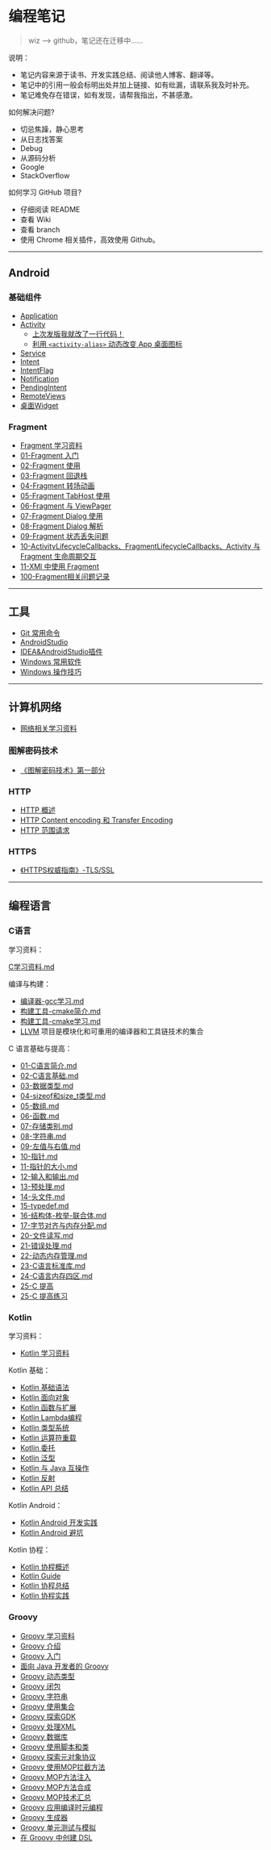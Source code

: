 # 编程笔记

>wiz --> github，笔记还在迁移中......

说明：

- 笔记内容来源于读书、开发实践总结、阅读他人博客、翻译等。
- 笔记中的引用一般会标明出处并加上链接、如有纰漏，请联系我及时补充。
- 笔记难免存在错误，如有发现，请帮我指出，不甚感激。

如何解决问题?

- 切忌焦躁，静心思考
- 从日志找答案
- Debug
- 从源码分析
- Google
- StackOverflow

如何学习 GitHub 项目?

- 仔细阅读 README
- 查看 Wiki
- 查看 branch
- 使用 Chrome 相关插件，高效使用 Github。


---
## Android

### 基础组件

- [Application](Android/基础组件/Application.md)
- [Activity](Android/基础组件/Activity.md)
    - [上次发版我就改了一行代码！](http://blog.csdn.net/eclipsexys/article/details/53791818)
    - [利用 `<activity-alias>` 动态改变 App 桌面图标](http://yifeng.studio/2016/12/30/android-change-app-launcher-icon-dynamically/)
- [Service](Android/基础组件/Service.md)  
- [Intent](Android/基础组件/Intent.md)
- [IntentFlag](Android/基础组件/IntentFlag.md)
- [Notification](Android/基础组件/Notification.md)
- [PendingIntent](Android/基础组件/PendingIntent.md)
- [RemoteViews](Android/基础组件/RemoteViews.md)
- [桌面Widget](Android/基础组件/桌面Widget.md)

### Fragment

- [Fragment 学习资料](Android/Fragment/Fragment学习资料.md)
- [01-Fragment 入门](Android/Fragment/01-Fragment入门.md)
- [02-Fragment 使用](Android/Fragment/02-Fragment使用.md)
- [03-Fragment 回退栈](Android/Fragment/03-Fragment回退栈.md)
- [04-Fragment 转场动画](Android/Fragment/04-Fragment转场动画.md)
- [05-Fragment TabHost 使用](Android/Fragment/05-Fragment_TabHost.md)
- [06-Fragment 与 ViewPager](Android/Fragment/06-Fragment与ViewPager.md)
- [07-Fragment Dialog 使用](Android/Fragment/07-FragmentDialog使用.md)
- [08-Fragment Dialog 解析](Android/Fragment/08-FragmentDialog解析.md)
- [09-Fragment 状态丢失问题](Android/Fragment/09-Fragment状态丢失问题.md)
- [10-ActivityLifecycleCallbacks、FragmentLifecycleCallbacks、Activity 与 Fragment 生命周期交互](Android/Fragment/10-Fragment与其他组件生命周期交互.md)
- [11-XMl 中使用 Fragment](Android/Fragment/11-在xml中使用Fragment.md)
- [100-Fragment相关问题记录](Android/Fragment/100-Fragment相关问题记录.md)


---
## 工具

- [Git 常用命令](Tools/Git基础命令.md)
- [AndroidStudio](Tools/Android.md)
- [IDEA&AndroidStudio插件](Tools/IDEA&AndroidStudio插件.md)
- [Windows 常用软件](Tools/Windows-Software-List.md)
- [Windows 操作技巧](Tools/Windows-operating-skill.md)

---
## 计算机网络

- [网络相关学习资料](计算机网络/网络通信基础/网络相关学习资料.md)

### 图解密码技术

- [《图解密码技术》第一部分](计算机网络/网络通信基础/图解密码技术-part01.md)

### HTTP

- [HTTP 概述](计算机网络/网络通信基础/HTTP_01_概述.md)
- [HTTP Content encoding 和 Transfer Encoding](计算机网络/网络通信基础/HTTP_02_Content_encoding_Transfer_Encoding.md)
- [HTTP 范围请求](计算机网络/网络通信基础/HTTP_03_范围请求.md)


### HTTPS

- [《HTTPS权威指南》-TLS/SSL](计算机网络/网络通信基础/HTTPS权威指南01-SSL&TLS.md)


---
## 编程语言

### C语言

学习资料：

[C学习资料.md](编程语言/C/C学习资料.md)

编译与构建：

- [编译器-gcc学习.md](编程语言/C/编译器-gcc学习.md)
- [构建工具-cmake简介.md](编程语言/C/构建工具-cmake简介.md)  
- [构建工具-cmake学习.md](编程语言/C/构建工具-cmake学习.md)
- [LLVM](https://llvm.org/) 项目是模块化和可重用的编译器和工具链技术的集合

C 语言基础与提高：

- [01-C语言简介.md](编程语言/C/01-C语言简介.md)
- [02-C语言基础.md](编程语言/C/02-C语言基础.md)
- [03-数据类型.md](编程语言/C/03-数据类型.md)
- [04-sizeof和size_t类型.md](编程语言/C/04-sizeof和size_t类型.md)
- [05-数组.md](编程语言/C/05-数组.md)
- [06-函数.md](编程语言/C/06-函数.md)
- [07-存储类别.md](编程语言/C/07-存储类别.md)
- [08-字符串.md](编程语言/C/08-字符串.md)
- [09-左值与右值.md](编程语言/C/09-左值与右值.md)
- [10-指针.md](编程语言/C/10-指针.md)
- [11-指针的大小.md](编程语言/C/11-指针的大小.md)
- [12-输入和输出.md](编程语言/C/12-输入和输出.md)
- [13-预处理.md](编程语言/C/13-预处理.md)
- [14-头文件.md](编程语言/C/14-头文件.md)
- [15-typedef.md](编程语言/C/15-typedef.md)
- [16-结构体-枚举-联合体.md](编程语言/C/16-结构体-枚举-联合体.md)
- [17-字节对齐与内存分配.md](编程语言/C/17-字节对齐与内存分配.md)
- [20-文件读写.md](编程语言/C/20-文件读写.md)
- [21-错误处理.md](编程语言/C/21-错误处理.md)
- [22-动态内存管理.md](编程语言/C/22-动态内存管理.md)
- [23-C语言标准库.md](编程语言/C/23-C语言标准库.md)
- [24-C语言内存四区.md](编程语言/C/24-C语言内存四区.md)
- [25-C 提高](编程语言/C/25-C提高.md)
- [25-C 提高练习](编程语言/C/25-C提高练习.md)

### Kotlin

学习资料：

- [Kotlin 学习资料](编程语言/Kotlin/Kotlin学习资料.md)

Kotlin 基础：

- [Kotlin 基础语法](编程语言/Kotlin/Kotlin01-基础语法.md)
- [Kotlin 面向对象](编程语言/Kotlin/Kotlin02-面向对象.md)
- [Kotlin 函数与扩展](编程语言/Kotlin/Kotlin03-函数与扩展.md)
- [Kotlin Lambda编程](编程语言/Kotlin/Kotlin04-Lambda编程.md)
- [Kotlin 类型系统](编程语言/Kotlin/Kotlin05-类型系统.md)
- [Kotlin 运算符重载](编程语言/Kotlin/Kotlin06-运算符重载.md)
- [Kotlin 委托](编程语言/Kotlin/Kotlin07-委托.md)
- [Kotlin 泛型](编程语言/Kotlin/Kotlin08-泛型.md)
- [Kotlin 与 Java 互操作](编程语言/Kotlin/Kotlin09-与Java互操作.md)
- [Kotlin 反射](编程语言/Kotlin/Kotlin10-反射.md)
- [Kotlin API 总结](编程语言/Kotlin/Kotlin-API总结.md)

Kotlin Android：

- [Kotlin Android 开发实践](编程语言/Kotlin/Kotlin-Android-开发实践.md)
- [Kotlin Android 避坑](编程语言/Kotlin/Kotlin-Android-避坑.md)

Kotlin 协程：

- [Kotlin 协程概述](编程语言/Kotlin/KotlinCoroutine01-概述.md)
- [Kotlin Guide](编程语言/Kotlin/KotlinCoroutine02-Guide.md)
- [Kotlin 协程总结](编程语言/Kotlin/KotlinCoroutine03-总结.md)
- [Kotlin 协程实践](编程语言/Kotlin/KotlinCoroutine04-实践.md)

### Groovy

- [Groovy 学习资料](编程语言/Groovy/Groovy学习资料.md)
- [Groovy 介绍](编程语言/Groovy/Groovy01-介绍.md)
- [Groovy 入门](编程语言/Groovy/Groovy02-起步.md)
- [面向 Java 开发者的 Groovy](编程语言/Groovy/Groovy03-面向Java开发者的Groovy.md)
- [Groovy 动态类型](编程语言/Groovy/Groovy04-动态类型.md)
- [Groovy 闭包](编程语言/Groovy/Groovy05-闭包.md)
- [Groovy 字符串](编程语言/Groovy/Groovy06-字符串.md)
- [Groovy 使用集合](编程语言/Groovy/Groovy07-使用集合.md)
- [Groovy 探索GDK](编程语言/Groovy/Groovy08-探索GDK.md)
- [Groovy 处理XML](编程语言/Groovy/Groovy09-XML.md)
- [Groovy 数据库](编程语言/Groovy/Groovy10-数据库.md)
- [Groovy 使用脚本和类](编程语言/Groovy/Groovy11-使用脚本和类.md)
- [Groovy 探索元对象协议](编程语言/Groovy/Groovy12-探索元对象协议.md)
- [Groovy 使用MOP拦截方法](编程语言/Groovy/Groovy13-使用MOP拦截方法.md)
- [Groovy MOP方法注入](编程语言/Groovy/Groovy14-MOP方法注入.md)
- [Groovy MOP方法合成](编程语言/Groovy/Groovy15-MOP方法合成.md)
- [Groovy MOP技术汇总](编程语言/Groovy/Groovy16-MOP技术汇总.md)
- [Groovy 应用编译时元编程](编程语言/Groovy/Groovy17-应用编译时元编程.md)
- [Groovy 生成器](编程语言/Groovy/Groovy18-生成器.md)
- [Groovy 单元测试与模拟](编程语言/Groovy/Groovy19-单元测试与模拟.md)
- [在 Groovy 中创建 DSL](编程语言/Groovy/Groovy20-在Groovy中创建DSL.md)